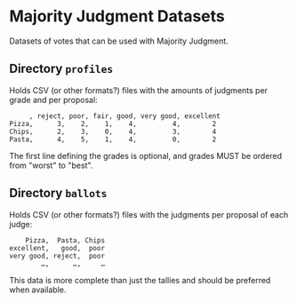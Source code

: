 # Majority Judgment Datasets

Datasets of votes that can be used with Majority Judgment.


## Directory `profiles`

Holds CSV (or other formats?) files with the amounts of judgments per grade and per proposal:

```csv
     , reject, poor, fair, good, very good, excellent
Pizza,      3,    2,    1,    4,         4,        2
Chips,      2,    3,    0,    4,         3,        4
Pasta,      4,    5,    1,    4,         0,        2
```

The first line defining the grades is optional, and grades MUST be ordered from "worst" to "best".


## Directory `ballots`

Holds CSV (or other formats?) files with the judgments per proposal of each judge:

```csv
    Pizza,  Pasta, Chips
excellent,   good,  poor
very good, reject,  poor
        …,      …,     …
```

This data is more complete than just the tallies and should be preferred when available.
